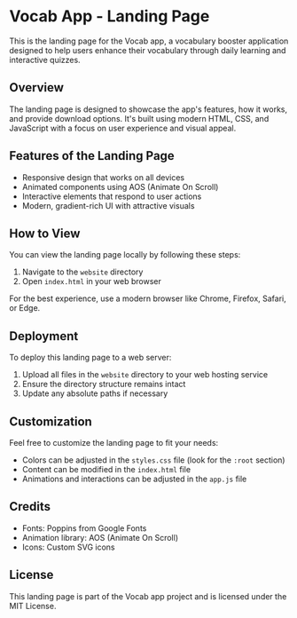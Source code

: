 # Vocab App - Landing Page

This is the landing page for the Vocab app, a vocabulary booster application designed to help users enhance their vocabulary through daily learning and interactive quizzes.

## Overview

The landing page is designed to showcase the app's features, how it works, and provide download options. It's built using modern HTML, CSS, and JavaScript with a focus on user experience and visual appeal.

## Features of the Landing Page

- Responsive design that works on all devices
- Animated components using AOS (Animate On Scroll)
- Interactive elements that respond to user actions
- Modern, gradient-rich UI with attractive visuals

## How to View

You can view the landing page locally by following these steps:

1. Navigate to the `website` directory
2. Open `index.html` in your web browser

For the best experience, use a modern browser like Chrome, Firefox, Safari, or Edge.

## Deployment

To deploy this landing page to a web server:

1. Upload all files in the `website` directory to your web hosting service
2. Ensure the directory structure remains intact
3. Update any absolute paths if necessary

## Customization

Feel free to customize the landing page to fit your needs:

- Colors can be adjusted in the `styles.css` file (look for the `:root` section)
- Content can be modified in the `index.html` file
- Animations and interactions can be adjusted in the `app.js` file

## Credits

- Fonts: Poppins from Google Fonts
- Animation library: AOS (Animate On Scroll)
- Icons: Custom SVG icons

## License

This landing page is part of the Vocab app project and is licensed under the MIT License. 